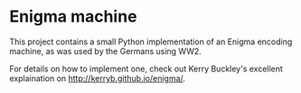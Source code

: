 # Enigma machine

This project contains a small Python implementation of an Enigma encoding
machine, as was used by the Germans using WW2.

For details on how to implement one, check out Kerry Buckley's excellent
explaination on http://kerryb.github.io/enigma/.

